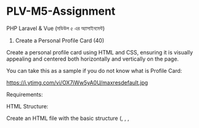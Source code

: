 # PLV-M5-Assignment
PHP Laravel &amp; Vue (মডিউল ৫ এর অ্যাসাইনমেন্ট)

1. Create a Personal Profile Card (40)


Create a personal profile card using HTML and CSS, ensuring it is visually appealing and centered both horizontally and vertically on the page.



You can take this as a sample if you do not know what is Profile Card:


https://i.ytimg.com/vi/OX7iWw5yA0U/maxresdefault.jpg



Requirements:



HTML Structure:


Create an HTML file with the basic structure (<!DOCTYPE html>, <html>, <head>, <title>, <body>).

CSS Styling:


Set a width and height for the card.


Add padding and margins to make it visually appealing.


Choose a background color or image for the card.

Apply rounded corners to the card.

Style the text inside the card, including the name, occupation, short description and contact details.

Experiment with different font sizes, colors, and alignments.

Vertical and Horizontal Middle Alignment:

Ensure the profile card is centered both horizontally and vertically on the page.


Include Content:

Profile card must include the following contents:
Name
Occupation
Short description

Contact information (email, mobile number)


2. Find the largest number using PHP (30)

Write a PHP script to find the largest number among three given numbers: $num1 = 4, $num2 = 5, and $num3 = 6. Use if-else statements.


 
3. Celsius to Fahrenheit Conversion (30)

Write a PHP script to convert a temperature of 32 degrees Celsius to Fahrenheit. Store just the temperature value in a variable, no need to store the unit(Celsius). 

Print the result using the printf function to show up to 2 decimal points.


Submission Instructions:

You have to create a fresh Github Repository.

Your three assignments should be inside three separate files in the root GitHub Repository.

The folders should be named as profile_card.html, largest_number.php and celsius_to_fahrenheit.php. Do not name your files of your own choice.

You can only push your code until the deadline of the assignment. Any push after the deadline will be considered as Zero (0) in the whole assignment.

After completing all the projects, push your codes to GitHub.


Submit the public GitHub URL.

Ensure that your GitHub URL is accessible in a browser where your GitHub Account is not logged in.
